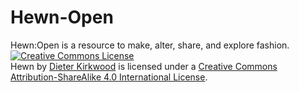 # Hewn-Open
Hewn:Open is a resource to make, alter, share, and explore fashion.
<a rel="license" href="http://creativecommons.org/licenses/by-sa/4.0/"><img alt="Creative Commons License" style="border-width:0" src="https://i.creativecommons.org/l/by-sa/4.0/88x31.png" /></a><br /><span xmlns:dct="http://purl.org/dc/terms/" property="dct:title">Hewn</span> by <a xmlns:cc="http://creativecommons.org/ns#" href="http://dieterkirkwood.com/index.html" property="cc:attributionName" rel="cc:attributionURL">Dieter Kirkwood</a> is licensed under a <a rel="license" href="http://creativecommons.org/licenses/by-sa/4.0/">Creative Commons Attribution-ShareAlike 4.0 International License</a>.
